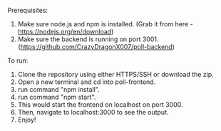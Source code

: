 Prerequisites:

1. Make sure node.js and npm is installed. (Grab it from here - https://nodejs.org/en/download)
2. Make sure the backend is running on port 3001. (https://github.com/CrazyDragonX007/poll-backend)

To run:

1. Clone the repository using either HTTPS/SSH or download the zip.
2. Open a new terminal and cd into poll-frontend.
3. run command "npm install".
4. run command "npm start".
5. This would start the frontend on localhost on port 3000.
6. Then, navigate to localhost:3000 to see the output.
7. Enjoy!